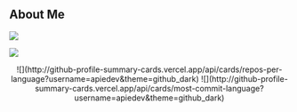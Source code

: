 ## About Me  
![](https://komarev.com/ghpvc/?username=apiedev&color=brightgreen)

![](http://github-profile-summary-cards.vercel.app/api/cards/profile-details?username=apiedev&theme=github_dark)

<div align="center">
![](http://github-profile-summary-cards.vercel.app/api/cards/repos-per-language?username=apiedev&theme=github_dark)
![](http://github-profile-summary-cards.vercel.app/api/cards/most-commit-language?username=apiedev&theme=github_dark)
</div>
